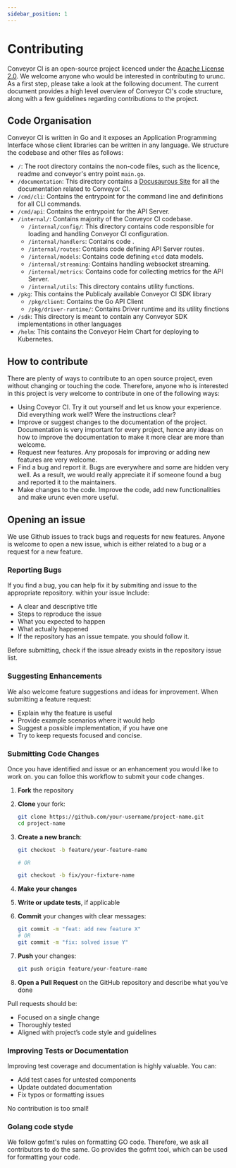 ```yaml
---
sidebar_position: 1
---
```


# Contributing

Conveyor CI is an open-source project licenced under the [Apache License 2.0](https://github.com/open-ug/conveyor/blob/main/LICENSE). We welcome anyone who would be interested in contributing to urunc. As a first step, please take a look at the following document. The current document provides a high level overview of Conveyor CI's code structure, along with a few guidelines regarding contributions to the project.


## Code Organisation

Conveyor CI is written in Go and it exposes an Application Programming Interface whose client libraries can be written in any language. We structure the codebase and other files as follows:

- `/`: The root directory contains the non-code files, such as the licence, readme and conveyor's entry point `main.go`.
- `/documentation`: This directory contains a [Docusaurous Site](https://docusaurus.io/) for all the documentation related to Conveyor CI.
- `/cmd/cli`: Contains the entrypoint for the command line and definitions for all CLI commands.
- `/cmd/api`: Contains the entrypoint for the API Server.
- `/internal/`: Contains majority of the Conveyor CI codebase.
  - `/internal/config/`: This directory contains code responsible for loading and handling Conveyor CI configuration.
  - `/internal/handlers`: Contains code .
  - `/internal/routes`: Contains code defining API Server routes.
  - `/internal/models`: Contains code defining `etcd` data models.
  - `/internal/streaming`: Contains handling websocket streaming.
  - `/internal/metrics`: Contains code for collecting metrics for the API Server.
  - `/internal/utils`: This directory contains utility functions.
- `/pkg`: This contains the Publicaly available Conveyor CI SDK library
  - `/pkg/client`: Contains the Go API Client
  - `/pkg/driver-runtime/`: Contains Driver runtime and its utility finctions
- `/sdk`: This directory is meant to contain any Conveyor SDK implementations in other languages
- `/helm`: This contains the Conveyor Helm Chart for deploying to Kubernetes.

## How to contribute

There are plenty of ways to contribute to an open source project, even without changing or touching the code. Therefore, anyone who is interested in this project is very welcome to contribute in one of the following ways:

- Using Coveyor CI. Try it out yourself and let us know your experience. Did everything work well? Were the instructions clear?
- Improve or suggest changes to the documentation of the project. Documentation is very important for every project, hence any ideas on how to improve the documentation to make it more clear are more than welcome.
- Request new features. Any proposals for improving or adding new features are very welcome.
- Find a bug and report it. Bugs are everywhere and some are hidden very well. As a result, we would really appreciate it if someone found a bug and reported it to the maintainers.
- Make changes to the code. Improve the code, add new functionalities and make urunc even more useful.

## Opening an issue

We use Github issues to track bugs and requests for new features. Anyone is welcome to open a new issue, which is either related to a bug or a request for a new feature.

### Reporting Bugs

If you find a bug, you can help fix it by submiting and issue to the appropriate repository. within your issue Include:

- A clear and descriptive title
- Steps to reproduce the issue
- What you expected to happen
- What actually happened
- If the repository has an issue tempate. you should follow it.

Before submitting, check if the issue already exists in the repository issue list.

### Suggesting Enhancements

We also welcome feature suggestions and ideas for improvement. When submitting a feature request:

- Explain why the feature is useful
- Provide example scenarios where it would help
- Suggest a possible implementation, if you have one
- Try to keep requests focused and concise.


### Submitting Code Changes

Once you have identified and issue or an enhancement you would like to work on. you can folloe this workflow to submit your code changes.

1. **Fork** the repository
2. **Clone** your fork:

   ```bash
   git clone https://github.com/your-username/project-name.git
   cd project-name
   ```

3. **Create a new branch**:

   ```bash
   git checkout -b feature/your-feature-name 
   
   # OR 

   git checkout -b fix/your-fixture-name 
   ```

4. **Make your changes**
5. **Write or update tests**, if applicable
6. **Commit** your changes with clear messages:

    ```bash
    git commit -m "feat: add new feature X"
    # OR
    git commit -m "fix: solved issue Y"
    ```

7. **Push** your changes:

    ```bash
    git push origin feature/your-feature-name
    ```

8. **Open a Pull Request** on the GitHub repository and describe what you’ve done

Pull requests should be:

- Focused on a single change
- Thoroughly tested
- Aligned with project’s code style and guidelines

### Improving Tests or Documentation

Improving test coverage and documentation is highly valuable. You can:

- Add test cases for untested components
- Update outdated documentation
- Fix typos or formatting issues

No contribution is too small!

### Golang code styde

We follow gofmt's rules on formatting GO code. Therefore, we ask all contributors to do the same. Go provides the gofmt tool, which can be used for formatting your code.
